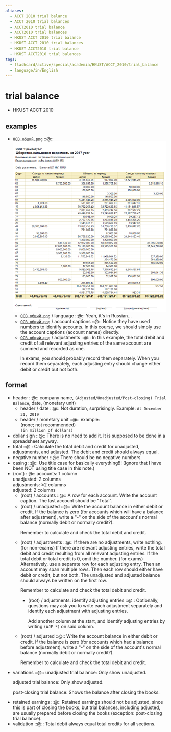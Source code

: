 ```yaml
---
aliases:
  - ACCT 2010 trial balance
  - ACCT 2010 trial balances
  - ACCT2010 trial balance
  - ACCT2010 trial balances
  - HKUST ACCT 2010 trial balance
  - HKUST ACCT 2010 trial balances
  - HKUST ACCT2010 trial balance
  - HKUST ACCT2010 trial balances
tags:
  - flashcard/active/special/academia/HKUST/ACCT_2010/trial_balance
  - language/in/English
---
```


# trial balance

- HKUST ACCT 2010

## examples

- [`ОСВ общий.png`](../../../../archives/Wikimedia%20Commons/ОСВ%20общий.png) ::@:: ![`ОСВ общий.png`](../../../../archives/Wikimedia%20Commons/ОСВ%20общий.png) <!--SR:!2025-06-04,118,290!2025-08-21,179,310-->
  - [`ОСВ общий.png`](../../../../archives/Wikimedia%20Commons/ОСВ%20общий.png) / language ::@:: Yeah, it's in Russian... <!--SR:!2025-03-06,67,310!2025-03-03,64,310-->
  - [`ОСВ общий.png`](../../../../archives/Wikimedia%20Commons/ОСВ%20общий.png) / account captions ::@:: Notice they have used numbers to identify accounts. In this course, we should simply use the account captions (account names) directly. <!--SR:!2025-06-27,135,290!2025-03-01,63,310-->
  - [`ОСВ общий.png`](../../../../archives/Wikimedia%20Commons/ОСВ%20общий.png) / adjustments ::@:: In this example, the total debit and credit of all relevant adjusting entries of the same account are summed and recorded as one. <p> In exams, you should probably record them separately. When you record them separately, each adjusting entry should change either debit or credit but not both. <!--SR:!2025-05-15,105,290!2025-02-25,59,310-->

## format

- header ::@:: company name, `(Adjusted/Unadjusted/Post-closing) Trial Balance`, date, (monetary unit) <!--SR:!2025-07-02,137,290!2025-02-25,59,310-->
  - header / date ::@:: Not duration, surprisingly. Example: `At December 31, 2019` <!--SR:!2025-05-13,106,290!2025-02-28,62,310-->
  - header / monetary unit ::@:: example: <br/> (none; not recommended) <br/> `(in million of dollars)` <!--SR:!2025-07-15,160,310!2025-02-25,59,310-->
- dollar sign ::@:: There is no need to add it. It is supposed to be done in a spreadsheet anyway. <!--SR:!2025-03-02,63,310!2025-06-05,119,290-->
- total ::@:: Calculate the total debit and credit for unadjusted, adjustments, and adjusted. The debit and credit should always equal. <!--SR:!2025-07-14,159,310!2025-02-26,60,310-->
- negative number ::@:: There should be no negative numbers. <!--SR:!2025-02-25,59,310!2025-02-26,60,310-->
- casing ::@:: Use title case for basically everything!!! (Ignore that I have been NOT using title case in this note.) <!--SR:!2025-03-02,63,310!2025-03-04,65,310-->
- (root) ::@:: accounts: 1 column <br/> unadjusted: 2 columns <br> adjustments: ≥2 columns <br/> adjusted: 2 columns <!--SR:!2025-03-05,66,310!2025-03-03,64,310-->
  - (root) / accounts ::@:: A row for each account. Write the account caption. The last account should be "Total". <!--SR:!2025-05-23,113,290!2025-05-26,111,290-->
  - (root) / unadjusted ::@:: Write the account balance in either debit or credit. If the balance is zero (for accounts which will have a balance after adjustment), write a "-" on the side of the account's normal balance (normally debit or normally credit?). <p> Remember to calculate and check the total debit and credit. <!--SR:!2025-02-27,61,310!2025-02-26,60,310-->
  - (root) / adjustments ::@:: If there are no adjustments, write nothing. (for non-exams) If there are relevant adjusting entries, write the total debit and credit resulting from all relevant adjusting entries. If the total debit or total credit is 0, omit the number. (for exams) Alternatively, use a separate row for each adjusting entry. Then an account may span multiple rows. Then each row should either have debit or credit, but not both. The unadjusted and adjusted balance should always be written on the first row. <p> Remember to calculate and check the total debit and credit. <!--SR:!2025-05-25,110,290!2025-02-25,59,310-->
    - (root) / adjustments: identify adjusting entries ::@:: Optionally, questions may ask you to write each adjustment separately and identify each adjustment with adjusting entries. <p> Add another column at the start, and identify adjusting entries by writing `(AJE *)` on said column. <!--SR:!2025-06-29,135,290!2025-05-18,108,290-->
  - (root) / adjusted ::@:: Write the account balance in either debit or credit. If the balance is zero (for accounts which had a balance before adjustment), write a "-" on the side of the account's normal balance (normally debit or normally credit?). <p> Remember to calculate and check the total debit and credit. <!--SR:!2025-06-06,120,290!2025-07-01,152,310-->
- variations ::@:: unadjusted trial balance: Only show unadjusted. <p> adjusted trial balance: Only show adjusted. <p> post-closing trial balance: Shows the balance after closing the books. <!--SR:!2025-03-05,66,310!2025-06-08,122,290-->
- retained earnings ::@:: Retained earnings should not be adjusted, since this is part of closing the books, but trial balances, including adjusted, are usually prepared before closing the books (exception: post-closing trial balance). <!--SR:!2025-08-20,178,310!2025-03-06,67,310-->
- validation ::@:: Total debit always equal total credits for all sections. <!--SR:!2025-10-30,249,330!2025-11-05,255,330-->
